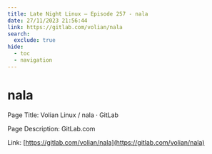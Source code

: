 ```yaml
---
title: Late Night Linux – Episode 257 - nala
date: 27/11/2023 21:56:44
link: https://gitlab.com/volian/nala
search:
  exclude: true
hide:
  - toc
  - navigation
---
```


# nala

Page Title: Volian Linux / nala · GitLab

Page Description: GitLab.com 

Link: [https://gitlab.com/volian/nala](https://gitlab.com/volian/nala)